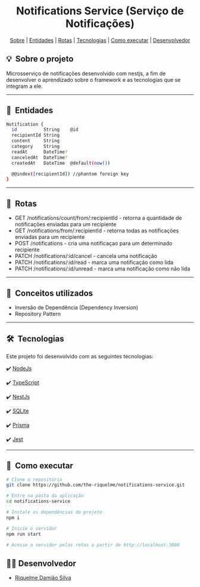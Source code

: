 <h1 align="center"> Notifications Service (Serviço de Notificações) </h1>

<div align="center">
 <a href="#about">Sobre</a> |
 <a href="#entities">Entidades</a> |
 <a href="#routes">Rotas</a> |
 <a href="#technologies">Tecnologias</a> |
 <a href="#installation">Como executar</a> |
 <a href="#author">Desenvolvedor</a>
</div>

<h2 id="about">💡&nbsp; Sobre o projeto</h2>

Microsserviço de notificações desenvolvido com nestjs, a fim de desenvolver o aprendizado sobre o framework e as tecnologias que se integram a ele.

---

<h2 id="entities">👥&nbsp; Entidades </h2>

```bash
Notification {
  id          String    @id
  recipientId String
  content     String
  category    String
  readAt      DateTime?
  canceledAt  DateTime?
  createdAt   DateTime  @default(now())

  @@index([recipientId]) //phantom foreign key
}
```

---

<h2 id="routes">📍&nbsp; Rotas </h2>

- GET /notifications/count/from/:recipientId - retorna a quantidade de notificações enviadas para um recipiente
- GET /notifications/from/:recipientId - retorna todas as notificações enviadas para um recipiente
- POST /notifications - cria uma notificaçao para um determinado recipiente
- PATCH /notifications/:id/cancel - cancela uma notificação
- PATCH /notifications/:id/read - marca uma notificação como lida
- PATCH /notifications/:id/unread - marca uma notificação como não lida

---

<h2 id="concepts">📒&nbsp; Conceitos utilizados </h2>

- Inversão de Dependência (Dependency Inversion)
- Repository Pattern

---

<h2 id="technologies">🛠&nbsp; Tecnologias</h2>

Este projeto foi desenvolvido com as seguintes tecnologias:

✔️ [NodeJs](https://nodejs.org/en/)

✔️ [TypeScript](https://www.typescriptlang.org/)

✔️ [NestJs](https://nestjs.com/)

✔️ [SQLite](https://sqlite.com/index.html)

✔️ [Prisma](https://www.prisma.io/)

✔️ [Jest](https://jestjs.io/)

---

<h2 id="installation">🚀&nbsp; Como executar </h2>

```bash
# Clone o repositório
git clone https://github.com/the-riquelme/notifications-service.git

# Entre na pasta da aplicação
cd notifications-service

# Instale as dependẽncias do projeto
npm i

# Inicie o servidor
npm run start

# Acesse o servidor pelas rotas a partir de http://localhost:3000
```

<h2 id="author">👨‍💻&nbsp;Desenvolvedor</h2>

- [Riquelme Damião Silva](https://github.com/the-riquelme)
